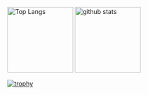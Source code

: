 
<p align="left"> 
  <img alt="Top Langs" height="150px" src="https://github-readme-stats.vercel.app/api/top-langs/?username=JamPanda-dev&layout=compact&show_icons=true&theme=onedark" />
  <img alt="github stats" height="150px" src="https://github-readme-stats.vercel.app/api?username=JamPanda-dev&theme=onedark&show_icons=ture" />
</p>

[![trophy](https://github-profile-trophy.vercel.app/?username=JamPanda-dev&theme=onedark&column=7
)](https://github.com/ryo-ma/github-profile-trophy)
